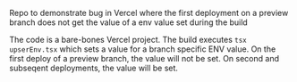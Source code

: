 Repo to demonstrate bug in Vercel where the first deployment on a preview branch does not get the value of a env value set during the build

The code is a bare-bones Vercel project.
The build executes `tsx upserEnv.tsx` which sets a value for a branch specific ENV value.
On the first deploy of a preview branch, the value will not be set. On second and subseqent deployments, the value will be set.
